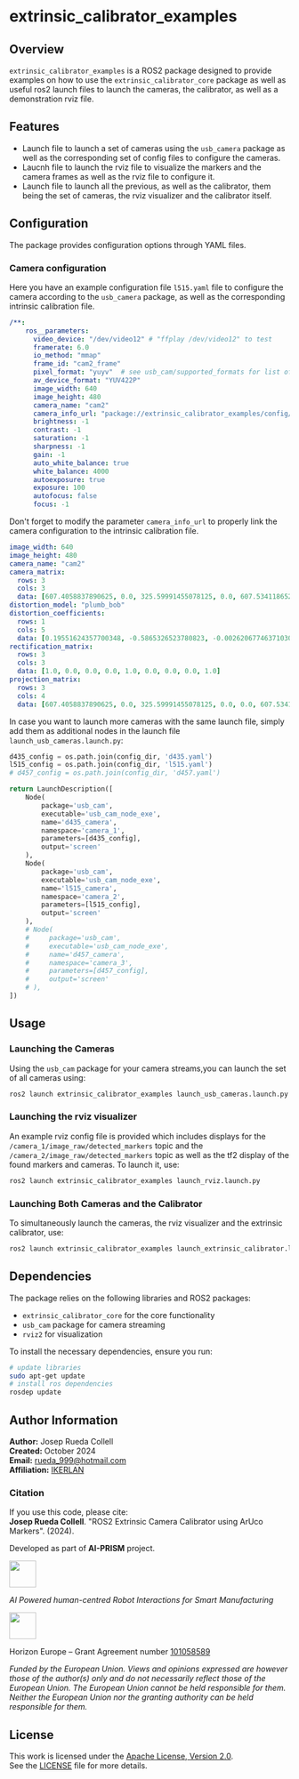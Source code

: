 # extrinsic_calibrator_examples

## Overview

`extrinsic_calibrator_examples` is a ROS2 package designed to provide examples on how to use the `extrinsic_calibrator_core` package as well as useful ros2 launch files to launch the cameras, the calibrator, as well as a demonstration rviz file.

## Features

- Launch file to launch a set of cameras using the `usb_camera` package as well as the corresponding set of config files to configure the cameras.
- Laucnh file to launch the rviz file to visualize the markers and the camera frames as well as the rviz file to configure it.
- Launch file to launch all the previous, as well as the calibrator, them being the set of cameras, the rviz visualizer and the calibrator itself.

## Configuration

The package provides configuration options through YAML files.

### Camera configuration

Here you have an example configuration file `l515.yaml` file to configure the camera according to the `usb_camera` package, as well as the corresponding intrinsic calibration file.

```yaml
/**:
    ros__parameters:
      video_device: "/dev/video12" # "ffplay /dev/video12" to test
      framerate: 6.0
      io_method: "mmap"
      frame_id: "cam2_frame"
      pixel_format: "yuyv"  # see usb_cam/supported_formats for list of supported formats
      av_device_format: "YUV422P"
      image_width: 640
      image_height: 480
      camera_name: "cam2"
      camera_info_url: "package://extrinsic_calibrator_examples/config/l515_intrinsics.yaml"
      brightness: -1
      contrast: -1
      saturation: -1
      sharpness: -1
      gain: -1
      auto_white_balance: true
      white_balance: 4000
      autoexposure: true
      exposure: 100
      autofocus: false
      focus: -1
```

Don't forget to modify the parameter `camera_info_url` to properly link the camera configuration to the intrinsic calibration file.

```yaml
image_width: 640
image_height: 480
camera_name: "cam2"
camera_matrix:
  rows: 3
  cols: 3
  data: [607.4058837890625, 0.0, 325.59991455078125, 0.0, 607.5341186523438, 247.25904846191406, 0.0, 0.0, 1.0]
distortion_model: "plumb_bob"
distortion_coefficients:
  rows: 1
  cols: 5
  data: [0.19551624357700348, -0.5865326523780823, -0.002620677463710308, 0.0008374004391953349, 0.5133219957351685]
rectification_matrix:
  rows: 3
  cols: 3
  data: [1.0, 0.0, 0.0, 0.0, 1.0, 0.0, 0.0, 0.0, 1.0]
projection_matrix:
  rows: 3
  cols: 4
  data: [607.4058837890625, 0.0, 325.59991455078125, 0.0, 0.0, 607.5341186523438, 247.25904846191406, 0.0, 0.0, 0.0, 1.0, 0.0]

```

In case you want to launch more cameras with the same launch file, simply add them as additional nodes in the launch file `launch_usb_cameras.launch.py`:

```py
d435_config = os.path.join(config_dir, 'd435.yaml')
l515_config = os.path.join(config_dir, 'l515.yaml')
# d457_config = os.path.join(config_dir, 'd457.yaml')

return LaunchDescription([
    Node(
        package='usb_cam',
        executable='usb_cam_node_exe',
        name='d435_camera',
        namespace='camera_1',
        parameters=[d435_config],
        output='screen'
    ),
    Node(
        package='usb_cam',
        executable='usb_cam_node_exe',
        name='l515_camera',
        namespace='camera_2',
        parameters=[l515_config],
        output='screen'
    ),
    # Node(
    #     package='usb_cam',
    #     executable='usb_cam_node_exe',
    #     name='d457_camera',
    #     namespace='camera_3',
    #     parameters=[d457_config],
    #     output='screen'
    # ),
])

```

## Usage

### Launching the Cameras

Using the `usb_cam` package for your camera streams,you can launch the set of all cameras using:
```sh
ros2 launch extrinsic_calibrator_examples launch_usb_cameras.launch.py
```

### Launching the rviz visualizer

An example rviz config file is provided which includes displays for the `/camera_1/image_raw/detected_markers` topic and the  `/camera_2/image_raw/detected_markers` topic as well as the tf2 display of the found markers and cameras. To launch it, use:
```sh
ros2 launch extrinsic_calibrator_examples launch_rviz.launch.py
```

### Launching Both Cameras and the Calibrator

To simultaneously launch the cameras, the rviz visualizer and the extrinsic calibrator, use:
```sh
ros2 launch extrinsic_calibrator_examples launch_extrinsic_calibrator.launch.py
```


## Dependencies

The package relies on the following libraries and ROS2 packages:

- `extrinsic_calibrator_core` for the core functionality
- `usb_cam` package for camera streaming
- `rviz2` for visualization


To install the necessary dependencies, ensure you run:
```sh
# update libraries
sudo apt-get update
# install ros dependencies
rosdep update
```
## Author Information

**Author:** Josep Rueda Collell  
**Created:** October 2024  
**Email:** [rueda_999@hotmail.com](mailto:rueda_999@hotmail.com)  
**Affiliation:** [IKERLAN](https://www.ikerlan.es)  

### Citation
If you use this code, please cite:  
**Josep Rueda Collell**. "ROS2 Extrinsic Camera Calibrator using ArUco Markers". (2024).


Developed as part of **AI-PRISM** project.

<a href="https://aiprism.eu/">
<img src="https://aiprism.eu/wp-content/uploads/2022/11/Ai-Prism_Logo_Horizontal-e1669543082668-1024x221.png" height="48px" />
</a>

*AI Powered human-centred Robot Interactions for Smart Manufacturing*

<a href="https://aiprism.eu/">
<img src="https://aiprism.eu/wp-content/uploads/2022/11/eu_funded_en-1024x215.jpg" height="48px" />
</a>

Horizon Europe – Grant Agreement number [101058589](https://cordis.europa.eu/project/id/101058589)

*Funded by the European Union. Views and opinions expressed are however those of the author(s) only and do not necessarily reflect those of the European Union. The European Union cannot be held responsible for them. Neither the European Union nor the granting authority can be held responsible for them.*

## License

This work is licensed under the [Apache License, Version 2.0](http://www.apache.org/licenses/LICENSE-2.0).  
See the [LICENSE](https://github.com/pep248/extrinsic_calibrator/blob/main/LICENSE) file for more details.

